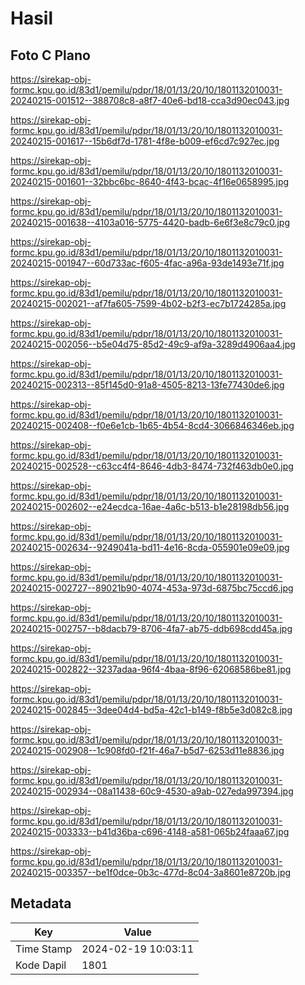 # Hasil

## Foto C Plano

https://sirekap-obj-formc.kpu.go.id/83d1/pemilu/pdpr/18/01/13/20/10/1801132010031-20240215-001512--388708c8-a8f7-40e6-bd18-cca3d90ec043.jpg

https://sirekap-obj-formc.kpu.go.id/83d1/pemilu/pdpr/18/01/13/20/10/1801132010031-20240215-001617--15b6df7d-1781-4f8e-b009-ef6cd7c927ec.jpg

https://sirekap-obj-formc.kpu.go.id/83d1/pemilu/pdpr/18/01/13/20/10/1801132010031-20240215-001601--32bbc6bc-8640-4f43-bcac-4f16e0658995.jpg

https://sirekap-obj-formc.kpu.go.id/83d1/pemilu/pdpr/18/01/13/20/10/1801132010031-20240215-001638--4103a016-5775-4420-badb-6e6f3e8c79c0.jpg

https://sirekap-obj-formc.kpu.go.id/83d1/pemilu/pdpr/18/01/13/20/10/1801132010031-20240215-001947--60d733ac-f605-4fac-a96a-93de1493e71f.jpg

https://sirekap-obj-formc.kpu.go.id/83d1/pemilu/pdpr/18/01/13/20/10/1801132010031-20240215-002021--af7fa605-7599-4b02-b2f3-ec7b1724285a.jpg

https://sirekap-obj-formc.kpu.go.id/83d1/pemilu/pdpr/18/01/13/20/10/1801132010031-20240215-002056--b5e04d75-85d2-49c9-af9a-3289d4906aa4.jpg

https://sirekap-obj-formc.kpu.go.id/83d1/pemilu/pdpr/18/01/13/20/10/1801132010031-20240215-002313--85f145d0-91a8-4505-8213-13fe77430de6.jpg

https://sirekap-obj-formc.kpu.go.id/83d1/pemilu/pdpr/18/01/13/20/10/1801132010031-20240215-002408--f0e6e1cb-1b65-4b54-8cd4-3066846346eb.jpg

https://sirekap-obj-formc.kpu.go.id/83d1/pemilu/pdpr/18/01/13/20/10/1801132010031-20240215-002528--c63cc4f4-8646-4db3-8474-732f463db0e0.jpg

https://sirekap-obj-formc.kpu.go.id/83d1/pemilu/pdpr/18/01/13/20/10/1801132010031-20240215-002602--e24ecdca-16ae-4a6c-b513-b1e28198db56.jpg

https://sirekap-obj-formc.kpu.go.id/83d1/pemilu/pdpr/18/01/13/20/10/1801132010031-20240215-002634--9249041a-bd11-4e16-8cda-055901e09e09.jpg

https://sirekap-obj-formc.kpu.go.id/83d1/pemilu/pdpr/18/01/13/20/10/1801132010031-20240215-002727--89021b90-4074-453a-973d-6875bc75ccd6.jpg

https://sirekap-obj-formc.kpu.go.id/83d1/pemilu/pdpr/18/01/13/20/10/1801132010031-20240215-002757--b8dacb79-8706-4fa7-ab75-ddb698cdd45a.jpg

https://sirekap-obj-formc.kpu.go.id/83d1/pemilu/pdpr/18/01/13/20/10/1801132010031-20240215-002822--3237adaa-96f4-4baa-8f96-62068586be81.jpg

https://sirekap-obj-formc.kpu.go.id/83d1/pemilu/pdpr/18/01/13/20/10/1801132010031-20240215-002845--3dee04d4-bd5a-42c1-b149-f8b5e3d082c8.jpg

https://sirekap-obj-formc.kpu.go.id/83d1/pemilu/pdpr/18/01/13/20/10/1801132010031-20240215-002908--1c908fd0-f21f-46a7-b5d7-6253d11e8836.jpg

https://sirekap-obj-formc.kpu.go.id/83d1/pemilu/pdpr/18/01/13/20/10/1801132010031-20240215-002934--08a11438-60c9-4530-a9ab-027eda997394.jpg

https://sirekap-obj-formc.kpu.go.id/83d1/pemilu/pdpr/18/01/13/20/10/1801132010031-20240215-003333--b41d36ba-c696-4148-a581-065b24faaa67.jpg

https://sirekap-obj-formc.kpu.go.id/83d1/pemilu/pdpr/18/01/13/20/10/1801132010031-20240215-003357--be1f0dce-0b3c-477d-8c04-3a8601e8720b.jpg


## Metadata

| Key        | Value               |
| ---------- | ------------------- |
| Time Stamp | 2024-02-19 10:03:11 |
| Kode Dapil | 1801                |



